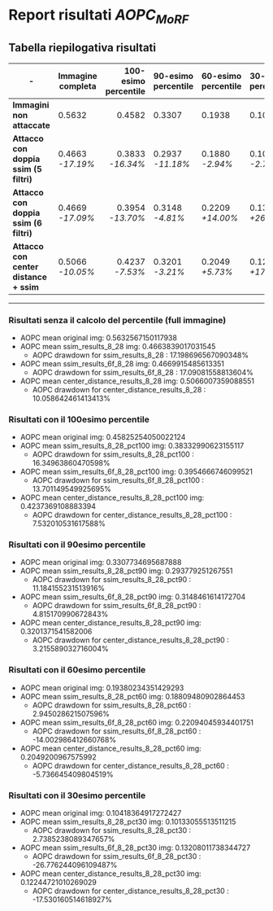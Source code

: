 # **Report risultati $AOPC_{MoRF}$**

## Tabella riepilogativa risultati

| - |Immagine completa | 100-esimo percentile | 90-esimo percentile | 60-esimo percentile | 30-esimo percentile |
|----------- |----------- |-----------: | ----------- | ----------- | ----------- |
| **Immagini non attaccate** | 0.5632 | 0.4582 | 0.3307 | 0.1938 | 0.1041 |
| **Attacco con doppia ssim (5 filtri)** | 0.4663 <br> *-17.19%* | 0.3833 <br> *-16.34%* | 0.2937 <br> *-11.18%* | 0.1880 <br> *-2.94%* | 0.1013 <br> *-2.73%*|
| **Attacco con doppia ssim (6 filtri)** | 0.4669 <br> *-17.09%* | 0.3954 <br> *-13.70%* | 0.3148 <br> *-4.81%* | 0.2209 <br> *+14.00%* | 0.1320 <br> *+26.77%*|
| **Attacco con center distance + ssim** | 0.5066 <br> *-10.05%* | 0.4237 <br> *-7.53%* | 0.3201 <br> *-3.21%* | 0.2049 <br> *+5.73%* | 0.1224 <br> *+17.53%* |

<hr>


### Risultati senza il calcolo del percentile (full immagine)
- AOPC mean original img:  0.5632567150117938
- AOPC mean ssim_results_8_28 img:  0.4663839017031545
    - AOPC drawdown for ssim_results_8_28 : 17.198696567090348%
- AOPC mean ssim_results_6f_8_28 img:  0.4669915485613351
    - AOPC drawdown for ssim_results_6f_8_28 : 17.09081558813604%
- AOPC mean center_distance_results_8_28 img:  0.5066007359088551
    - AOPC drawdown for center_distance_results_8_28 : 10.058642461413413%


### Risultati con il 100esimo percentile
- AOPC mean original img:  0.45825254050022124
- AOPC mean ssim_results_8_28_pct100 img:  0.38332990623155117
    - AOPC drawdown for ssim_results_8_28_pct100 : 16.34963860470598%
- AOPC mean ssim_results_6f_8_28_pct100 img:  0.3954666746099521
    - AOPC drawdown for ssim_results_6f_8_28_pct100 : 13.701149549925695%
- AOPC mean center_distance_results_8_28_pct100 img:  0.4237369108883394
    - AOPC drawdown for center_distance_results_8_28_pct100 : 7.532010531617588%


### Risultati con il 90esimo percentile
- AOPC mean original img:  0.3307734695687888
- AOPC mean ssim_results_8_28_pct90 img:  0.293779251267551
    - AOPC drawdown for ssim_results_8_28_pct90 : 11.184155231513916%
- AOPC mean ssim_results_6f_8_28_pct90 img:  0.3148461614172704
    - AOPC drawdown for ssim_results_6f_8_28_pct90 : 4.815170990672843%
- AOPC mean center_distance_results_8_28_pct90 img:  0.3201371541582006
    - AOPC drawdown for center_distance_results_8_28_pct90 : 3.215589032716004%


### Risultati con il 60esimo percentile
- AOPC mean original img:  0.19380234351429293
- AOPC mean ssim_results_8_28_pct60 img:  0.18809480902864453
    - AOPC drawdown for ssim_results_8_28_pct60 : 2.945028621507596%
- AOPC mean ssim_results_6f_8_28_pct60 img:  0.22094045934401751
    - AOPC drawdown for ssim_results_6f_8_28_pct60 : -14.002986412660768%
- AOPC mean center_distance_results_8_28_pct60 img:  0.2049200967575992
    - AOPC drawdown for center_distance_results_8_28_pct60 : -5.736645409804519%


### Risultati con il 30esimo percentile
- AOPC mean original img:  0.10418364917272427
- AOPC mean ssim_results_8_28_pct30 img:  0.10133055513511215
    - AOPC drawdown for ssim_results_8_28_pct30 : 2.7385238089347657%
- AOPC mean ssim_results_6f_8_28_pct30 img:  0.13208011738344727
    - AOPC drawdown for ssim_results_6f_8_28_pct30 : -26.776244096109487%
- AOPC mean center_distance_results_8_28_pct30 img:  0.12244721010269029
    - AOPC drawdown for center_distance_results_8_28_pct30 : -17.530160514618927%
